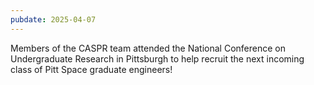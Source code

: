 ```yaml
---
pubdate: 2025-04-07
---
```


Members of the CASPR team attended the National Conference on Undergraduate Research in Pittsburgh to help recruit the next incoming class of Pitt Space graduate engineers!

